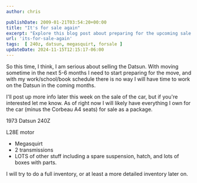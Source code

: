 ```yaml
---
author: chris

publishDate: 2009-01-21T03:54:20+00:00
title: "It's for sale again"
excerpt: "Explore this blog post about preparing for the upcoming sale of a 1973 Datsun 240Z, complete with an L28E motor and several valuable parts."
url: 'its-for-sale-again'
tags:  [ 240z, datsun, megasquirt, forsale ] 
updateDate: 2024-11-15T12:15:17-06:00
---
```


So this time, I think, I am serious about selling the Datsun. With moving sometime in the next 5-6 months I need to start preparing for the move, and with my work/school/book schedule there is no way I will have time to work on the Datsun in the coming months.

I'll post up more info later this week on the sale of the car, but if you're interested let me know. As of right now I will likely have everything I own for the car (minus the Corbeau A4 seats) for sale as a package.

1973 Datsun 240Z

L28E motor
- Megasquirt
- 2 transmissions
- LOTS of other stuff including a spare suspension, hatch, and lots of boxes with parts.

I will try to do a full inventory, or at least a more detailed inventory later on.
